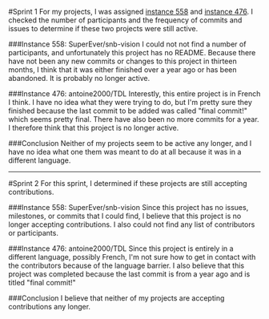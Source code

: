 #Sprint 1
For my projects, I was assigned [instance 558](https://github.com/SuperEver/snb-vision) and [instance 476](https://github.com/antoine2000/TDL). I checked 
the number of participants and the frequency of commits and issues to determine if these two projects were still active.

###Instance 558: SuperEver/snb-vision
I could not not find a number of participants, and unfortunately this project has no README. Because there have not been any new commits or changes to this
project in thirteen months, I think that it was either finished over a year ago or has been abandoned. It is probably no longer active.

###Instance 476: antoine2000/TDL
Interestly, this entire project is in French I think. I have no idea what they were trying to do, but I'm pretty sure they finished because the last commit
to be added was called "final commit!" which seems pretty final. There have also been no more commits for a year. I therefore think that this project is
no longer active. 

###Conclusion
Neither of my projects seem to be active any longer, and I have no idea what one them was meant to do at all because it was in a different language.

-------------

#Sprint 2
For this sprint, I determined if these projects are still accepting contributions. 

###Instance 558: SuperEver/snb-vision
Since this project has no issues, milestones, or commits that I could find, I believe that this project is no longer accepting contributions. I also 
could not find any list of contributors or participants. 

###Instance 476: antoine2000/TDL
Since this project is entirely in a different language, possibly French, I'm not sure how to get in contact with the contributors because of the 
language barrier. I also believe that this project was completed because the last commit is from a year ago and is titled "final commit!"

###Conclusion
I believe that neither of my projects are accepting contributions any longer. 
